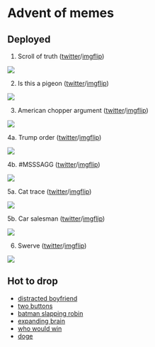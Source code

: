 # Advent of memes

## Deployed

1. Scroll of truth ([twitter](https://twitter.com/mattdray/status/1037226196797415425)/[imgflip](https://imgflip.com/i/2h8ir5))

![](https://github.com/matt-dray/earl18-presentation/blob/master/memes/scroll-of-truth.jpg?raw=true)

2. Is this a pigeon ([twitter](https://twitter.com/mattdray/status/1037597114874912769)/[imgflip](https://imgflip.com/i/2hbc7e))

![](https://github.com/matt-dray/earl18-presentation/blob/master/memes/is-this.jpg?raw=true)

3. American chopper argument ([twitter](https://twitter.com/mattdray/status/1037951262766055424)/[imgflip](https://imgflip.com/i/2h8ixb))

![](https://github.com/matt-dray/earl18-presentation/blob/master/memes/american-chopper-argument.jpg?raw=true)

4a. Trump order ([twitter](https://twitter.com/mattdray/status/1038306444045639680)/[imgflip](https://imgflip.com/i/2hgftk))

![](https://github.com/matt-dray/earl18-presentation/blob/master/memes/trump.jpg?raw=true)

4b. #MSSSAGG ([twitter](https://twitter.com/mattdray/status/1038737035379585024)/[imgflip](https://imgflip.com/i/2hjlg0))

![](https://github.com/matt-dray/earl18-presentation/blob/master/memes/msssagg.jpg?raw=true)

5a. Cat trace ([twitter](https://twitter.com/mattdray/status/1038727929998598145)/[imgflip](https://imgflip.com/i/2heju0))

![](https://github.com/matt-dray/earl18-presentation/blob/master/memes/trace-cat.jpg?raw=true)

5b. Car salesman ([twitter](https://twitter.com/mattdray/status/1038727929998598145)/[imgflip](https://imgflip.com/i/2hejnv))

![](https://github.com/matt-dray/earl18-presentation/blob/master/memes/bad-boy.jpg?raw=true)

6. Swerve ([twitter](https://twitter.com/mattdray/status/1039034098214416384)/[imgflip](https://imgflip.com/i/2hlhvx))

![](https://github.com/matt-dray/earl18-presentation/blob/master/memes/swerve.jpg?raw=true)

## Hot to drop

* [distracted boyfriend](https://imgflip.com/i/2h8ie1)
* [two buttons](https://imgflip.com/i/2h8igb)
* [batman slapping robin](https://imgflip.com/i/2h8ihy)
* [expanding brain](https://imgflip.com/i/2h8il2)
* [who would win](https://imgflip.com/i/2h8j5l)
* [doge](https://imgflip.com/i/2h8j9t)
